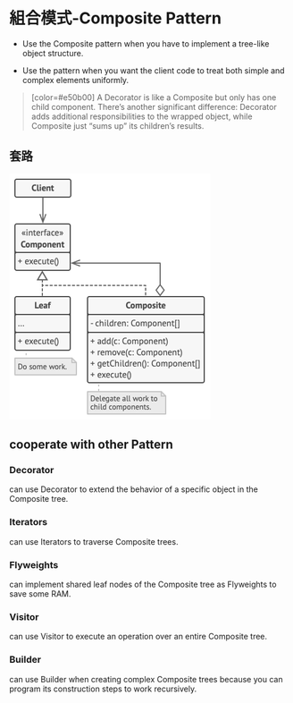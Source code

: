# 組合模式-Composite Pattern
- Use the Composite pattern when you have to implement a tree-like object structure.

- Use the pattern when you want the client code to treat both simple and complex elements uniformly.


> [color=#e50b00]
> A Decorator is like a Composite but only has one child component. 
> There’s another significant difference: Decorator adds additional responsibilities to the wrapped object, while Composite just “sums up” its children’s results.



## 套路
![img.png](composite.png)


## cooperate with other Pattern

### Decorator
can use Decorator to extend the behavior of a specific object in the Composite tree.

### Iterators 

can use Iterators to traverse Composite trees.

### Flyweights 
can implement shared leaf nodes of the Composite tree as Flyweights to save some RAM.

### Visitor
can use Visitor to execute an operation over an entire Composite tree.

### Builder

can use Builder when creating complex Composite trees because you can program its construction steps to work recursively.

